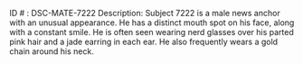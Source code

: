 ID # : DSC-MATE-7222
Description: Subject 7222 is a male news anchor with an unusual appearance. He has a distinct mouth spot on his face, along with a constant smile. He is often seen wearing nerd glasses over his parted pink hair and a jade earring in each ear. He also frequently wears a gold chain around his neck.
